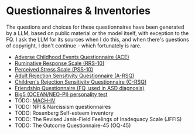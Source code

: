 # Questionnaires & Inventories
The questions and choices for these questionnaires have been generated by a LLM, based on public material or the model itself, with exception to the FQ. 
I ask the LLM for its sources when I do this, and when there's questions of copyright, I don't continue - which fortunately is rare.

- [Adverse Childhood Events Questionnaire (ACE)](../questionnaires/ace/index.html)
- [Ruminative Response Scale (RRS-10)](../questionnaires/rrs-10/index.html)
- [Perceived Stress Scale (PSS-10)](../questionnaires/pss-10/index.html)
- [Adult Rejection Sensitivity Questionnaire (A-RSQ)](../questionnaires/a-rsq/index.html)
- [Children's Rejection Sensitivity Questionnaire (C-RSQ)](../questionnaires/c-rsq/index.html)
- [Friendship Questionnaire (FQ, used in ASD diagnosis)](../questionnaires/friendship-questionnaire/index.html)
- [Big5 (OCEAN/NEO-PI) personality test](../questionnaires/big5/index.html)
- TODO: [MACH-IV](https://github.com/yetanotherchris/openpsychometrics/blob/main/MACH_data/codebook.txt)
- TODO: NPI & Narcissism questionnaires
- TODO: Rosenberg Self-esteem inventory
- TODO: The Revised Janis-Field Feelings of Inadequacy Scale (JFFIS)
- TODO: The Outcome Questionnaire-45 (OQ-45)